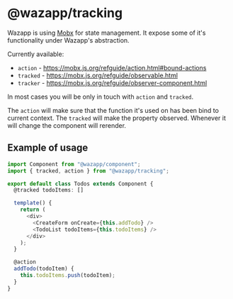 # @wazapp/tracking

Wazapp is using [Mobx](https://mobx.js.org) for state management. It expose some of it's functionality under Wazapp's abstraction.

Currently available:
- `action` - https://mobx.js.org/refguide/action.html#bound-actions
- `tracked` - https://mobx.js.org/refguide/observable.html
- `tracker` - https://mobx.js.org/refguide/observer-component.html

In most cases you will be only in touch with `action` and `tracked`.

The `action` will make sure that the function it's used on has been bind to current context.
The `tracked` will make the property observed. Whenever it will change the component will rerender.

## Example of usage

```typescript
import Component from "@wazapp/component";
import { tracked, action } from "@wazapp/tracking";

export default class Todos extends Component {
  @tracked todoItems: []

  template() {
    return (
      <div>
        <CreateForm onCreate={this.addTodo} />
        <TodoList todoItems={this.todoItems} />
      </div>
    );
  }

  @action
  addTodo(todoItem) {
    this.todoItems.push(todoItem);
  }
}
```